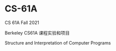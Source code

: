 # CS-61A
CS 61A Fall 2021

Berkeley CS61A 课程实验和项目

Structure and Interpretation of Computer Programs

